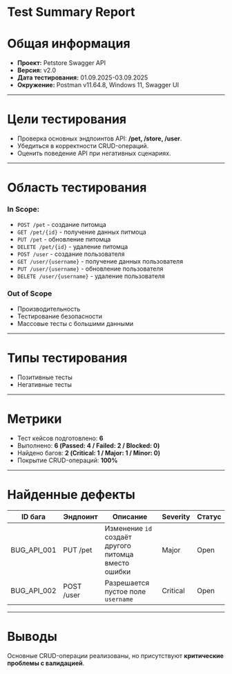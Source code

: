 # Test Summary Report

# Общая информация
- **Проект:** Petstore Swagger API
- **Версия:** v2.0
- **Дата тестирования:** 01.09.2025-03.09.2025
- **Окружение:** Postman v11.64.8, Windows 11, Swagger UI

---

# Цели тестирования
- Проверка основных эндпоинтов API: **/pet, /store, /user**.
- Убедиться в корректности CRUD-операций.
- Оценить поведение API при негативных сценариях.

---

# Область тестирования
### In Scope:
- `POST /pet` - создание питомца
- `GET /pet/{id}` - получение данных питмоца
- `PUT /pet` - обновление питомца
- `DELETE /pet/{id}` - удаление питомца
- `POST /user` - создание пользователя
- `GET /user/{username}` - получение данных пользователя
- `PUT /user/{username}` - обновление пользователя
- `DELETE /user/{username}` - удаление пользователя

### Out of Scope
- Производительность
- Тестирование безопасности
- Массовые тесты с большими данными

---

# Типы тестирования
- Позитивные тесты
- Негативные тесты
---

# Метрики
- Тест кейсов подготовлено: **6**
- Выполнено: **6 (Passed: 4 / Failed: 2 / Blocked: 0)**
- Найдено багов: **2 (Critical: 1 / Major: 1 / Minor: 0)**
- Покрытие CRUD-операций: **100%**

---

# Найденные дефекты
| ID бага     | Эндпоинт   | Описание                                             | Severity | Статус |
| ----------- | ---------- | ---------------------------------------------------- | -------- | ------ |
| BUG_API_001 | PUT /pet   | Изменение `id` создаёт другого питомца вместо ошибки | Major    | Open   |
| BUG_API_002 | POST /user | Разрешается пустое поле `username`                   | Critical | Open   |

---

# Выводы
Основные CRUD-операции реализованы, но присутствуют **критические проблемы с валидацией**. 